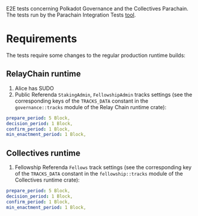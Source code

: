 E2E tests concerning Polkadot Governance and the Collectives Parachain. The tests run by the Parachain Integration Tests
[tool](https://github.com/paritytech/parachains-integration-tests/).

# Requirements
The tests require some changes to the regular production runtime builds:

## RelayChain runtime
1. Alice has SUDO
2. Public Referenda `StakingAdmin`, `FellowshipAdmin` tracks settings (see the corresponding keys of the `TRACKS_DATA`
   constant in the `governance::tracks` module of the Relay Chain runtime crate):
``` yaml
prepare_period: 5 Block,
decision_period: 1 Block,
confirm_period: 1 Block,
min_enactment_period: 1 Block,
```

## Collectives runtime
1. Fellowship Referenda `Fellows` track settings (see the corresponding key of the `TRACKS_DATA` constant in the
   `fellowship::tracks` module of the Collectives runtime crate):
``` yaml
prepare_period: 5 Block,
decision_period: 1 Block,
confirm_period: 1 Block,
min_enactment_period: 1 Block,
```
